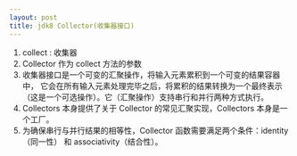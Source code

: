 ```yaml
---
layout: post
title: jdk8 Collector(收集器接口)
---
```

1. collect : 收集器
2. Collector 作为 collect 方法的参数
3. 收集器接口是一个可变的汇聚操作，将输入元素累积到一个可变的结果容器中，
它会在所有输入元素处理完毕之后，将累积的结果转换为一个最终表示（这是一个可选操作）。它（汇聚操作）支持串行和并行两种方式执行。
4. Collectors 本身提供了关于 Collector 的常见汇聚实现，Collectors 本身是一个工厂。
5. 为确保串行与并行结果的相等性，Collector 函数需要满足两个条件：identity（同一性） 和 associativity（结合性）。